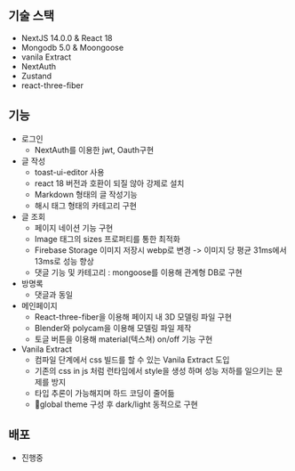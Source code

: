 ## 기술 스택
- NextJS 14.0.0 & React 18
- Mongodb 5.0 & Moongoose
- vanila Extract
- NextAuth
- Zustand
- react-three-fiber

## 기능
- 로그인
  - NextAuth를 이용한 jwt, Oauth구현
- 글 작성
  - toast-ui-editor 사용
  - react 18 버전과 호환이 되질 않아 강제로 설치
  - Markdown 형태의 글 작성기능
  - 해시 태그 형태의 카테고리 구현
- 글 조회
  - 페이지 네이션 기능 구현
  - Image 태그의 sizes 프로퍼티를 통한 최적화
  - Firebase Storage 이미지 저장시 webp로 변경 -> 이미지 당 평균 31ms에서 13ms로 성능 향상
  - 댓글 기능 및 카테고리 : mongoose를 이용해 관계형 DB로 구현
- 방명록
  - 댓글과 동일
- 메인페이지
  - React-three-fiber을 이용해 페이지 내 3D 모델링 파일 구현
  - Blender와 polycam을 이용해 모델링 파일 제작
  - 토글 버튼을 이용해 material(텍스쳐) on/off 기능 구현
- Vanila Extract
  - 컴파일 단계에서 css 빌드를 할 수 있는 Vanila Extract 도입
  - 기존의 css in js 처럼 런타임에서 style을 생성 하며 성능 저하를 일으키는 문제를 방지
  - 타입 추론이 가능해지며 하드 코딩이 줄어듦
  - global theme 구성 후 dark/light 동적으로 구현
 
## 배포
- 진행중
